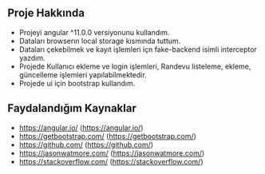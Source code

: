 ## Proje Hakkında

- Projeyi angular ^11.0.0 versiyonunu kullandım.
- Dataları browserın local storage kısmında tuttum.
- Dataları çekebilmek ve kayıt işlemleri içn fake-backend isimli interceptor yazdım.
- Projede Kullanıcı ekleme ve login işlemleri, Randevu listeleme, ekleme, güncelleme işlemleri yapılabilmektedir.
- Projede ui için bootstrap kullandım.

## Faydalandığım Kaynaklar

- https://angular.io/ (https://angular.io/)
- https://getbootstrap.com/ (https://getbootstrap.com/)
- https://github.com/ (https://github.com/)
- https://jasonwatmore.com/ (https://jasonwatmore.com/)
- https://stackoverflow.com/ (https://stackoverflow.com/)
